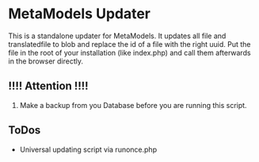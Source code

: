 MetaModels Updater
==================

This is a standalone updater for MetaModels. It updates all file and translatedfile to blob and replace the id of a file with the right uuid. Put the file in the root of your installation (like index.php) and call them afterwards in the browser directly.


!!!! Attention !!!!
-------------------
 1. Make a backup from you Database before you are running this script.

ToDos
-----
 * Universal updating script via runonce.php